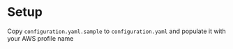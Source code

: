 Setup
=====

Copy `configuration.yaml.sample` to `configuration.yaml` and populate it with your AWS profile name
